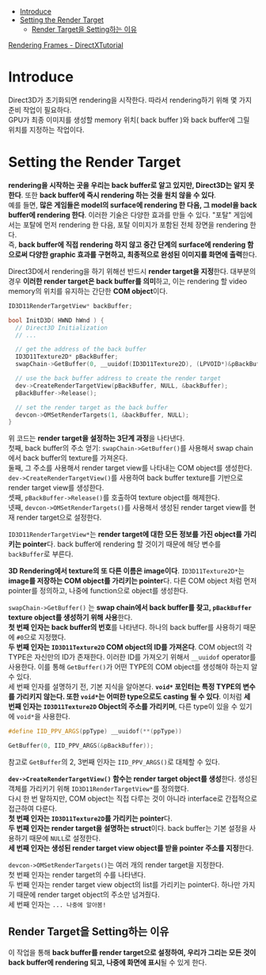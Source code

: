 - [Introduce](#introduce)
- [Setting the Render Target](#setting-the-render-target)
  - [Render Target을 Setting하는 이유](#render-target을-setting하는-이유)


[Rendering Frames - DirectXTutorial](http://www.directxtutorial.com/Lesson.aspx?lessonid=11-4-3)   

# Introduce
Direct3D가 초기화되면 rendering을 시작한다. 따라서 rendering하기 위해 몇 가지 준비 작업이 필요하다.   
GPU가 최종 이미지를 생성할 memory 위치( back buffer )와 back buffer에 그릴 위치를 지정하는 작업이다.   

# Setting the Render Target
**rendering을 시작하는 곳을 우리는 back buffer로 알고 있지만, Direct3D는 알지 못한다**. 또한 **back buffer에 즉시 rendering 하는 것을 원치 않을 수 있다**.   
예를 들면, **많은 게임들은 model의 surface에 rendering 한 다음, 그 model을 back buffer에 rendering 한다**. 이러한 기술은 다양한 효과를 만들 수 있다. "포탈" 게임에서는 포탈에 먼저 rendering 한 다음, 포탈 이미지가 포함된 전체 장면을 rendering 한다.   
즉, **back buffer에 직접 rendering 하지 않고 중간 단계의 surface에 rendering 함으로써 다양한 graphic 효과를 구현하고, 최종적으로 완성된 이미지를 화면에 출력**한다.   

Direct3D에서 rendering을 하기 위해선 반드시 **render target을 지정**한다. 대부분의 경우 **이러한 render target은 back buffer를 의미**하고, 이는 rendering 할 video memory의 위치를 유지하는 간단한 **COM object**이다.   
```cpp
ID3D11RenderTargetView* backBuffer;

bool InitD3D( HWND hWnd ) {
  // Direct3D Initialization
  // ...

  // get the address of the back buffer
  ID3D11Texture2D* pBackBuffer;
  swapChain->GetBuffer(0, __uuidof(ID3D11Texture2D), (LPVOID*)&pBackBuffer);

  // use the back buffer address to create the render target
  dev->CreateRenderTargetView(pBackBuffer, NULL, &backBuffer);
  pBackBuffer->Release();

  // set the render target as the back buffer
  devcon->OMSetRenderTargets(1, &backBuffer, NULL);
}
```
위 코드는 **render target을 설정하는 3단계 과정**을 나타낸다.   
첫째, back buffer의 주소 얻기: `swapChain->GetBuffer()`를 사용해서 swap chain에서 back buffer의 texture를 가져온다.    
둘째, 그 주소를 사용해서 render target view를 나타내는 COM object를 생성한다. `dev->CreateRenderTargetView()`를 사용하여 back buffer texture를 기반으로 render target view를 생성한다.   
셋째, `pBackBuffer->Release()`를 호출하여 texture object를 해제한다.   
넷째, `devcon->OMSetRenderTargets()`를 사용해서 생성된 render target view를 현재 render target으로 설정한다.   

`ID3D11RenderTargetView*`는 **render target에 대한 모든 정보를 가진 object를 가리키는 pointer**다. back buffer에 rendering 할 것이기 때문에 해당 변수를 `backBuffer`로 부른다.   

**3D Rendering에서 texture의 또 다른 이름은 image이다**. `ID3D11Texture2D*`는 **image를 저장하는 COM object를 가리키는 pointer**다. 다른 COM object 처럼 먼저 pointer를 정의하고, 나중에 function으로 object를 생성한다.   

`swapChain->GetBuffer()` 는 **swap chain에서 back buffer를 찾고, `pBackBuffer` texture object를 생성하기 위해 사용**한다.   
**첫 번째 인자는 back buffer의 번호**를 나타낸다. 하나의 back buffer를 사용하기 때문에 `#0`으로 지정했다.   
**두 번째 인자는 `ID3D11Texture2D` COM object의 ID를 가져온다**. COM object의 각 TYPE은 자신만의 ID가 존재한다. 이러한 ID를 가져오기 위해서 `__uuidof` operator를 사용한다. 이를 통해 `GetBuffer()`가 어떤 TYPE의 COM object를 생성해야 하는지 알 수 있다.   
세 번째 인자를 설명하기 전, 기본 지식을 알아본다. **`void*` 포인터는 특정 TYPE의 변수를 가리키지 않는다. 또한 `void*`는 어떠한 type으로도 casting 될 수 있다**. 이처럼 **세 번째 인자는 `ID3D11Texture2D` Object의 주소를 가리키며**, 다른 type이 있을 수 있기에 `void*`을 사용한다.   
```cpp
#define IID_PPV_ARGS(ppType) __uuidof(**(ppType))

GetBuffer(0, IID_PPV_ARGS(&pBackBuffer));
```
참고로 `GetBuffer`의 2, 3번째 인자는 `IID_PPV_ARGS()`로 대체할 수 있다.   

**`dev->CreateRenderTargetView()` 함수는 render target object를 생성**한다. 생성된 객체를 가리키기 위해 `ID3D11RenderTargetView*`를 정의했다.   
다시 한 번 말하지만, COM object는 직접 다루는 것이 아니라 interface로 간접적으로 접근하여 다룬다.   
**첫 번째 인자는 `ID3D11Texture2D`를 가리키는 pointer**다.   
**두 번째 인자는 render target을 설명하는 struct**이다. back buffer는 기본 설정을 사용하기 때문에 `NULL`로 설정한다.   
**세 번째 인자는 생성된 render target view object를 받을 pointer 주소를 지정**한다.   

`devcon->OMSetRenderTargets()`는 여러 개의 render target을 지정한다.   
첫 번째 인자는 render target의 수를 나타낸다.   
두 번째 인자는 render target view object의 list를 가리키는 pointer다. 하나만 가지기 때문에 render target object의 주소만 넘겨줬다.   
세 번째 인자는 `... 나중에 알아봄!`   

## Render Target을 Setting하는 이유
이 작업을 통해 **back buffer를 render target으로 설정하여, 우리가 그리는 모든 것이 back buffer에 rendering 되고, 나중에 화면에 표시**될 수 있게 한다.   